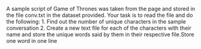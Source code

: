 A sample script of Game of Thrones was taken from the page and stored in the file conv.txt in the dataset provided.
Your task is to read the file and do the following:
      1. Find out the number of unique characters in the sample conversation
      2. Create a new text file for each of the characters with their name and store the unique words said by them in their respective file.Store one word in one line
